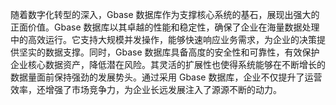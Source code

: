 随着数字化转型的深入，Gbase 数据库作为支撑核心系统的基石，展现出强大的正面价值。Gbase 数据库以其卓越的性能和稳定性，确保了企业在海量数据处理中的高效运行。它支持大规模并发操作，能够快速响应业务需求，为企业的决策提供坚实的数据支撑。同时，Gbase 数据库具备高度的安全性和可靠性，有效保护企业核心数据资产，降低潜在风险。其灵活的扩展性也使得系统能够在不断增长的数据量面前保持强劲的发展势头。通过采用 Gbase 数据库，企业不仅提升了运营效率，还增强了市场竞争力，为企业长远发展注入了源源不断的动力。